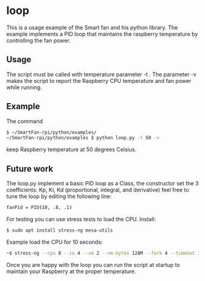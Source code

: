 # loop

This is a usage example of the Smart fan and his python library.
The example implements a PID loop that maintains the raspberry temperature by controlling the fan power.

## Usage 

The script must be called with temperature parameter -t <value>. The parameter -v makes the script to report the Raspberry CPU temperature and fan power while running.

## Example

The command
```bash
$ ~/SmartFan-rpi/python/examples/
~/SmartFan-rpi/python/examples $ python loop.py -t 50 -v
```
keep Raspberry temperature at 50 degrees Celsius.

## Future work

The loop.py implement a basic PID loop as a Class, the constructor set the 3 coefficients: Kp, Ki, Kd (proportional, integral, and derivative) feel free to tune the loop by editing the following line:
```bash
fanPid = PID(10, .8, .1)
```
For testing you can use stress tests to load the CPU. Install:
```bash
$ sudo apt install stress-ng mesa-utils
```
Example load the CPU for 10 seconds:
```bash
~$ stress-ng --cpu 8 --io 4 --vm 2 --vm-bytes 128M --fork 4 --timeout 10s
```

Once you are happy with the loop you can run the script at startup to maintain your Raspberry at the proper temperature.
